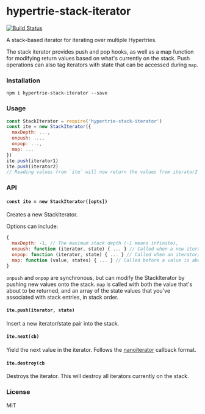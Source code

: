 # hypertrie-stack-iterator
[![Build Status](https://travis-ci.com/andrewosh/hypertrie-stack-iterator.svg?token=WgJmQm3Kc6qzq1pzYrkx&branch=master)](https://travis-ci.com/andrewosh/hypertrie-stack-iterator)

A stack-based iterator for iterating over multiple Hypertries.

The stack iterator provides push and pop hooks, as well as a map function for modifying return values based on what's currently on the stack. Push operations can also tag iterators with state that can be accessed during `map`.

### Installation
```
npm i hypertrie-stack-iterator --save
```
### Usage
```js
const StackIterator = require('hypertrie-stack-iterator')
const ite = new StackIterator({
  maxDepth: ...,
  onpush: ...,
  onpop: ...,
  map: ...
})
ite.push(iterator1)
ite.push(iterator2)
// Reading values from `ite` will now return the values from iterator2 then iterator1
```
### API
#### `const ite = new StackIterator([opts])`
Creates a new StackIterator.

Options can include:
```js
{
  maxDepth: -1, // The maximum stack depth (-1 means infinite),
  onpush: function (iterator, state) { ... } // Called when a new iterator/state pair is pushed.
  onpop: function (iterator, state) { ... } // Called when an iterator/state pair is popped.
  map: function (value, states) { ... } // Called before a value is about to be returned.
}
```
`onpush` and `onpop` are synchronous, but can modify the StackIterator by pushing new values onto the stack.
`map` is called with both the value that's about to be returned, and an array of the state values that you've associated with stack entries, in stack order.

#### `ite.push(iterator, state)`
Insert a new iterator/state pair into the stack.

#### `ite.next(cb)`
Yield the next value in the iterator. Follows the [nanoiterator](https://github.com/mafintosh/nanoiterator) callback format.

#### `ite.destroy(cb`
Destroys the iterator. This will destroy all iterators currently on the stack.

### License
MIT


